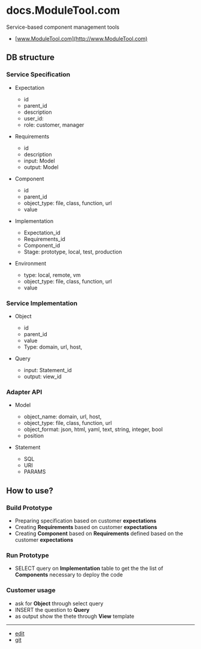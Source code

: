 # docs.ModuleTool.com
Service-based component management tools
+ [www.ModuleTool.com](http://www.ModuleTool.com)


## DB structure  

### Service Specification

+ Expectation
  + id
  + parent_id
  + description
  + user_id:
  + role: customer, manager

+ Requirements
  + id
  + description
  + input: Model
  + output: Model
    
+ Component
  + id  
  + parent_id
  + object_type: file, class, function, url
  + value
  
+ Implementation
  + Expectation_id
  + Requirements_id
  + Component_id
  + Stage: prototype, local, test, production

+ Environment
  + type: local, remote, vm  
  + object_type: file, class, function, url
  + value


  
### Service Implementation

+ Object
  + id
  + parent_id
  + value    
  + Type: domain, url, host, 
  
+ Query
  + input: Statement_id    
  + output: view_id
  


### Adapter API


+ Model
  + object_name: domain, url, host, 
  + object_type: file, class, function, url
  + object_format: json, html, yaml, text, string, integer, bool
  + position

    
+ Statement
  + SQL
  + URI
  + PARAMS



## How to use?

### Build Prototype
+ Preparing specification based on customer **expectations**
+ Creating **Requirements** based on customer **expectations**
+ Creating **Component** based on **Requirements** defined based on the customer **expectations**


### Run Prototype

+ SELECT query on **Implementation** table to get the the list of **Components** necessary to deploy the code


### Customer usage

+ ask for **Object** through select query
+ INSERT the question to **Query**
+ as output show the thete through **View** template
  

---
+ [edit](https://github.com/ModuleTool/docs/edit/main/README.md)
+ [git](https://github.com/ModuleTool/docs)
